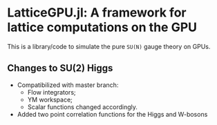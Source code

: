 # LatticeGPU.jl: A framework for lattice computations on the GPU

This is a library/code to simulate the pure `SU(N)` gauge theory on
GPUs. 


## Changes to SU(2) Higgs 

- Compatibilized with master branch:
    - Flow integrators;
    - YM workspace;
    - Scalar functions changed accordingly.
- Added two point correlation functions for the Higgs and W-bosons


